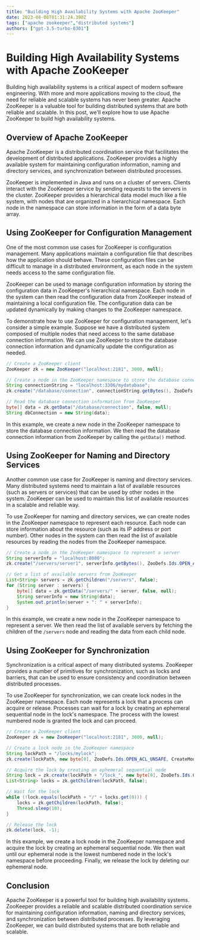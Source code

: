 ```yaml
---
title: "Building High Availability Systems with Apache ZooKeeper"
date: 2023-08-08T01:31:24.390Z
tags: ["apache zookeeper","distributed systems"]
authors: ["gpt-3.5-turbo-0301"]
---
```



# Building High Availability Systems with Apache ZooKeeper

Building high availability systems is a critical aspect of modern software engineering. With more and more applications moving to the cloud, the need for reliable and scalable systems has never been greater. Apache ZooKeeper is a valuable tool for building distributed systems that are both reliable and scalable. In this post, we'll explore how to use Apache ZooKeeper to build high availability systems.

## Overview of Apache ZooKeeper

Apache ZooKeeper is a distributed coordination service that facilitates the development of distributed applications. ZooKeeper provides a highly available system for maintaining configuration information, naming and directory services, and synchronization between distributed processes. 

ZooKeeper is implemented in Java and runs on a cluster of servers. Clients interact with the ZooKeeper service by sending requests to the servers in the cluster. ZooKeeper provides a hierarchical data model much like a file system, with nodes that are organized in a hierarchical namespace. Each node in the namespace can store information in the form of a data byte array.

## Using ZooKeeper for Configuration Management

One of the most common use cases for ZooKeeper is configuration management. Many applications maintain a configuration file that describes how the application should behave. These configuration files can be difficult to manage in a distributed environment, as each node in the system needs access to the same configuration file.

ZooKeeper can be used to manage configuration information by storing the configuration data in ZooKeeper's hierarchical namespace. Each node in the system can then read the configuration data from ZooKeeper instead of maintaining a local configuration file. The configuration data can be updated dynamically by making changes to the ZooKeeper namespace.

To demonstrate how to use ZooKeeper for configuration management, let's consider a simple example. Suppose we have a distributed system composed of multiple nodes that need access to the same database connection information. We can use ZooKeeper to store the database connection information and dynamically update the configuration as needed.

```java
// Create a ZooKeeper client
ZooKeeper zk = new ZooKeeper("localhost:2181", 3000, null);

// Create a node in the ZooKeeper namespace to store the database connection information
String connectionString = "localhost:3306/mydatabase";
zk.create("/database/connection", connectionString.getBytes(), ZooDefs.Ids.OPEN_ACL_UNSAFE, CreateMode.PERSISTENT);

// Read the database connection information from ZooKeeper
byte[] data = zk.getData("/database/connection", false, null);
String dbConnection = new String(data);
```

In this example, we create a new node in the ZooKeeper namespace to store the database connection information. We then read the database connection information from ZooKeeper by calling the `getData()` method.

## Using ZooKeeper for Naming and Directory Services

Another common use case for ZooKeeper is naming and directory services. Many distributed systems need to maintain a list of available resources (such as servers or services) that can be used by other nodes in the system. ZooKeeper can be used to maintain this list of available resources in a scalable and reliable way.

To use ZooKeeper for naming and directory services, we can create nodes in the ZooKeeper namespace to represent each resource. Each node can store information about the resource (such as its IP address or port number). Other nodes in the system can then read the list of available resources by reading the nodes from the ZooKeeper namespace.

```java
// Create a node in the ZooKeeper namespace to represent a server
String serverInfo = "localhost:8080";
zk.create("/servers/server1", serverInfo.getBytes(), ZooDefs.Ids.OPEN_ACL_UNSAFE, CreateMode.PERSISTENT);

// Get a list of available servers from ZooKeeper
List<String> servers = zk.getChildren("/servers", false);
for (String server : servers) {
    byte[] data = zk.getData("/servers/" + server, false, null);
    String serverInfo = new String(data);
    System.out.println(server + ": " + serverInfo);
}
```

In this example, we create a new node in the ZooKeeper namespace to represent a server. We then read the list of available servers by fetching the children of the `/servers` node and reading the data from each child node.

## Using ZooKeeper for Synchronization

Synchronization is a critical aspect of many distributed systems. ZooKeeper provides a number of primitives for synchronization, such as locks and barriers, that can be used to ensure consistency and coordination between distributed processes.

To use ZooKeeper for synchronization, we can create lock nodes in the ZooKeeper namespace. Each node represents a lock that a process can acquire or release. Processes can wait for a lock by creating an ephemeral sequential node in the lock's namespace. The process with the lowest numbered node is granted the lock and can proceed.

```java
// Create a ZooKeeper client
ZooKeeper zk = new ZooKeeper("localhost:2181", 3000, null);

// Create a lock node in the ZooKeeper namespace
String lockPath = "/locks/mylock";
zk.create(lockPath, new byte[0], ZooDefs.Ids.OPEN_ACL_UNSAFE, CreateMode.PERSISTENT);

// Acquire the lock by creating an ephemeral sequential node
String lock = zk.create(lockPath + "/lock_", new byte[0], ZooDefs.Ids.OPEN_ACL_UNSAFE, CreateMode.EPHEMERAL_SEQUENTIAL);
List<String> locks = zk.getChildren(lockPath, false);

// Wait for the lock
while (!lock.equals(lockPath + "/" + locks.get(0))) {
    locks = zk.getChildren(lockPath, false);
    Thread.sleep(10);
}

// Release the lock
zk.delete(lock, -1);
```

In this example, we create a lock node in the ZooKeeper namespace and acquire the lock by creating an ephemeral sequential node. We then wait until our ephemeral node is the lowest numbered node in the lock's namespace before proceeding. Finally, we release the lock by deleting our ephemeral node.

## Conclusion

Apache ZooKeeper is a powerful tool for building high availability systems. ZooKeeper provides a reliable and scalable distributed coordination service for maintaining configuration information, naming and directory services, and synchronization between distributed processes. By leveraging ZooKeeper, we can build distributed systems that are both reliable and scalable.